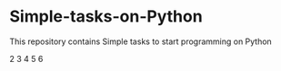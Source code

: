 # Simple-tasks-on-Python
This repository contains 
Simple tasks to start programming on Python

2
3
4
5
6
